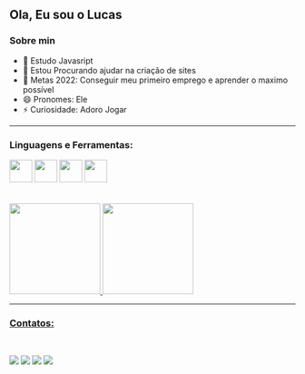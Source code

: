 ## Ola, Eu sou o Lucas

### Sobre min 

- 🌱  Estudo Javasript
- 👯  Estou Procurando ajudar na criação de sites
- 🥅  Metas 2022: Conseguir meu primeiro emprego e aprender o maximo possível
- 😄  Pronomes: Ele
- ⚡  Curiosidade: Adoro Jogar

-----

### Linguagens e Ferramentas:

<div>
<img src="https://cdn.jsdelivr.net/gh/devicons/devicon/icons/css3/css3-original.svg" height="40">
<img src="https://cdn.jsdelivr.net/gh/devicons/devicon/icons/javascript/javascript-original.svg" height="40">
<img src="https://cdn.jsdelivr.net/gh/devicons/devicon/icons/nodejs/nodejs-original.svg" height="40">
<img src="https://cdn.jsdelivr.net/gh/devicons/devicon/icons/html5/html5-original.svg" height="40">
<!--<img src="" height="40">-->
</div>
<br>
<br>
<div align="left">
  <a href="https://github.com/joaolucas3002">
<img height="160em" src="https://github-readme-stats.vercel.app/api?username=joaolucas3002ht&show_icons=true&theme=dracula&include_all_commits=true&count_private=true"/>
<img height="160em" src="https://github-readme-stats.vercel.app/api/top-langs/?username=joaolucas3002ht&layout=compact&langs_count=7&theme=dracula"/>
</div>
  

-----

### Contatos:
  <br>
<div>
  
  <a href="http://instagram.com/joaolucasht?utm_source=qr" > <img src="https://img.shields.io/badge/Instagram-E4405F?style=for-the-badge&logo=instagram&logoColor=white" ></a>
  <a href="https://t.me/joaolucas3002"><img src="https://img.shields.io/badge/Telegram-2CA5E0?style=for-the-badge&logo=telegram&logoColor=white" ></a>
  <a href="mailto:jl22092003@gmail.com"><img src="https://img.shields.io/badge/Gmail-D14836?style=for-the-badge&logo=gmail&logoColor=white" ></a>
  <a href="https://www.linkedin.com/in/joaolucas3002ht"><img src="https://img.shields.io/badge/LinkedIn-0077B5?style=for-the-badge&logo=linkedin&logoColor=white" ></a>
  </div>
 
  
  <!-- <a href=""><img src="" ></a>-->

 
  
  
  
  
  
